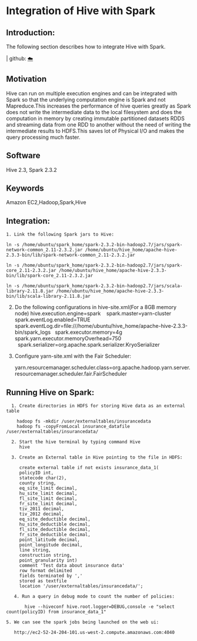 # Integration of Hive with Spark

## Introduction:
 The following section describes how to integrate Hive with Spark.
 
 | github: [:cloud:](https://github.com/cloudmesh-community/fa18-516-29/blob/master/project-paper/report.md)

## Motivation

 Hive can run on multiple execution engines and can be integrated with Spark so that the underlying computation engine is Spark and not
 Mapreduce.This increases the performance of hive queries greatly as Spark does not write the intermediate data to the local
 filesystem and does the computation in memory by creating immutable partitioned datasets RDDS and streaming data from one
 RDD to another without the need of writing the intermediate results to HDFS.This saves lot of Physical I/O and makes the query   processing much faster.

## Software
 Hive 2.3, Spark 2.3.2
 
## Keywords
 Amazon EC2,Hadoop,Spark,Hive
 
## Integration:
  
    1. Link the following Spark jars to Hive:
  
	ln -s /home/ubuntu/spark_home/spark-2.3.2-bin-hadoop2.7/jars/spark-network-common_2.11-2.3.2.jar /home/ubuntu/hive_home/apache-hive-2.3.3-bin/lib/spark-network-common_2.11-2.3.2.jar

	ln -s /home/ubuntu/spark_home/spark-2.3.2-bin-hadoop2.7/jars/spark-core_2.11-2.3.2.jar /home/ubuntu/hive_home/apache-hive-2.3.3-bin/lib/spark-core_2.11-2.3.2.jar

	ln -s /home/ubuntu/spark_home/spark-2.3.2-bin-hadoop2.7/jars/scala-library-2.11.8.jar /home/ubuntu/hive_home/apache-hive-2.3.3-bin/lib/scala-library-2.11.8.jar
  
  
   2. Do the following configurations in hive-site.xml(For a 8GB memory node)
       hive.execution.engine=spark
       spark.master=yarn-cluster
       spark.eventLog.enabled=TRUE
       spark.eventLog.dir=file:///home/ubuntu/hive_home/apache-hive-2.3.3-bin/spark_logs
       spark.executor.memory=4g
       spark.yarn.executor.memoryOverhead=750	
       spark.serializer=org.apache.spark.serializer.KryoSerializer	 

  3. Configure yarn-site.xml with the Fair Scheduler:

     yarn.resourcemanager.scheduler.class=org.apache.hadoop.yarn.server.resourcemanager.scheduler.fair.FairScheduler


## Running Hive on Spark:	  
	  
      1. Create directories in HDFS for storing Hive data as an external table
     
        hadoop fs -mkdir /user/externaltables/insurancedata
        hadoop fs -copyFromLocal insurance_datafile /user/externaltables/insurancedata/
        
      2. Start the hive terminal by typing command Hive
         hive
         
      3. Create an External table in Hive pointing to the file in HDFS:
         
         create external table if not exists insurance_data_1(
         policyID int,
         statecode char(2),
         county string,
         eq_site_limit decimal,
         hu_site_limit decimal,
         fl_site_limit decimal,
         fr_site_limit decimal,
         tiv_2011 decimal,
         tiv_2012 decimal,
         eq_site_deductible decimal,
         hu_site_deductible decimal,
         fl_site_deductible decimal,
         fr_site_deductible decimal,
         point_latitude decimal,
         point_longitude decimal,
         line string,
         construction string,
         point_granularity int)
         comment 'Test data about insurance data'
         row format delimited
         fields terminated by ','
         stored as textfile
         location '/user/externaltables/insurancedata/';
         
       4. Run a query in debug mode to count the number of policies:
       
           hive --hiveconf hive.root.logger=DEBUG,console -e "select count(policyID) from insurance_data_1"
	  
	5. We can see the spark jobs being launched on the web ui:
	   
	   http://ec2-52-24-204-101.us-west-2.compute.amazonaws.com:4040
